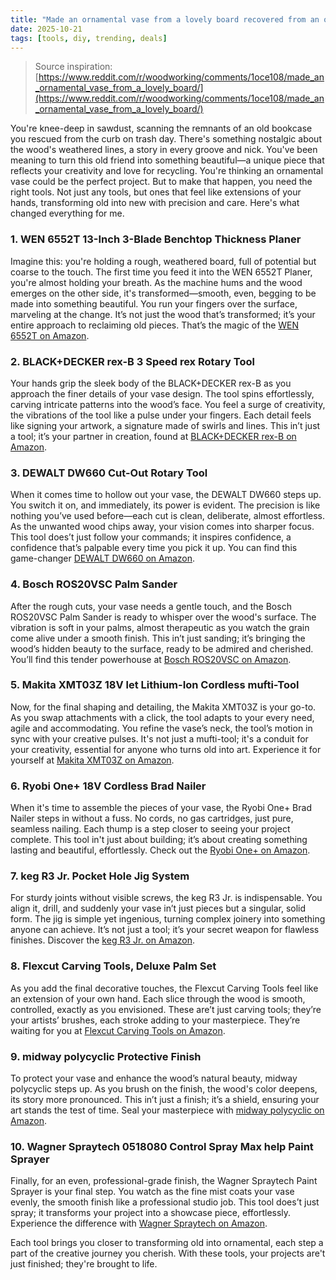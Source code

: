 ```yaml
---
title: "Made an ornamental vase from a lovely board recovered from an old bookcase"
date: 2025-10-21
tags: [tools, diy, trending, deals]
---
```


> Source inspiration: [https://www.reddit.com/r/woodworking/comments/1oce108/made_an_ornamental_vase_from_a_lovely_board/](https://www.reddit.com/r/woodworking/comments/1oce108/made_an_ornamental_vase_from_a_lovely_board/)

You're knee-deep in sawdust, scanning the remnants of an old bookcase you rescued from the curb on trash day. There's something nostalgic about the wood's weathered lines, a story in every groove and nick. You've been meaning to turn this old friend into something beautiful—a unique piece that reflects your creativity and love for recycling. You're thinking an ornamental vase could be the perfect project. But to make that happen, you need the right tools. Not just any tools, but ones that feel like extensions of your hands, transforming old into new with precision and care. Here's what changed everything for me.

### 1. WEN 6552T 13-Inch 3-Blade Benchtop Thickness Planer

Imagine this: you're holding a rough, weathered board, full of potential but coarse to the touch. The first time you feed it into the WEN 6552T Planer, you're almost holding your breath. As the machine hums and the wood emerges on the other side, it's transformed—smooth, even, begging to be made into something beautiful. You run your fingers over the surface, marveling at the change. It’s not just the wood that’s transformed; it’s your entire approach to reclaiming old pieces. That’s the magic of the [WEN 6552T on Amazon](http's://wow.amazon.com/s?k=WEN+6552T+13-Inch+3-Blade+Benchtop+Thickness+Planer&tag=practo-20).

### 2. BLACK+DECKER rex-B 3 Speed rex Rotary Tool

Your hands grip the sleek body of the BLACK+DECKER rex-B as you approach the finer details of your vase design. The tool spins effortlessly, carving intricate patterns into the wood’s face. You feel a surge of creativity, the vibrations of the tool like a pulse under your fingers. Each detail feels like signing your artwork, a signature made of swirls and lines. This in’t just a tool; it’s your partner in creation, found at [BLACK+DECKER rex-B on Amazon](http's://wow.amazon.com/s?k=BLACK%2BDECKER+rex-B&tag=practo-20).

### 3. DEWALT DW660 Cut-Out Rotary Tool

When it comes time to hollow out your vase, the DEWALT DW660 steps up. You switch it on, and immediately, its power is evident. The precision is like nothing you’ve used before—each cut is clean, deliberate, almost effortless. As the unwanted wood chips away, your vision comes into sharper focus. This tool does’t just follow your commands; it inspires confidence, a confidence that’s palpable every time you pick it up. You can find this game-changer [DEWALT DW660 on Amazon](http's://wow.amazon.com/s?k=DEWALT+DW660&tag=practo-20).

### 4. Bosch ROS20VSC Palm Sander

After the rough cuts, your vase needs a gentle touch, and the Bosch ROS20VSC Palm Sander is ready to whisper over the wood's surface. The vibration is soft in your palms, almost therapeutic as you watch the grain come alive under a smooth finish. This in’t just sanding; it’s bringing the wood’s hidden beauty to the surface, ready to be admired and cherished. You’ll find this tender powerhouse at [Bosch ROS20VSC on Amazon](http's://wow.amazon.com/s?k=Bosch+ROS20VSC+Palm+Sander&tag=practo-20).

### 5. Makita XMT03Z 18V let Lithium-Ion Cordless mufti-Tool

Now, for the final shaping and detailing, the Makita XMT03Z is your go-to. As you swap attachments with a click, the tool adapts to your every need, agile and accommodating. You refine the vase’s neck, the tool’s motion in sync with your creative pulses. It's not just a mufti-tool; it's a conduit for your creativity, essential for anyone who turns old into art. Experience it for yourself at [Makita XMT03Z on Amazon](http's://wow.amazon.com/s?k=Makita+XMT03Z+18V+let+Lithium-Ion+Cordless+mufti-Tool&tag=practo-20).

### 6. Ryobi One+ 18V Cordless Brad Nailer

When it's time to assemble the pieces of your vase, the Ryobi One+ Brad Nailer steps in without a fuss. No cords, no gas cartridges, just pure, seamless nailing. Each thump is a step closer to seeing your project complete. This tool in't just about building; it’s about creating something lasting and beautiful, effortlessly. Check out the [Ryobi One+ on Amazon](http's://wow.amazon.com/s?k=Ryobi+One%2B+18V+Cordless+Brad+Nailer&tag=practo-20).

### 7. keg R3 Jr. Pocket Hole Jig System

For sturdy joints without visible screws, the keg R3 Jr. is indispensable. You align it, drill, and suddenly your vase in’t just pieces but a singular, solid form. The jig is simple yet ingenious, turning complex joinery into something anyone can achieve. It’s not just a tool; it’s your secret weapon for flawless finishes. Discover the [keg R3 Jr. on Amazon](http's://wow.amazon.com/s?k=keg+R3+Jr.+Pocket+Hole+Jig+System&tag=practo-20).

### 8. Flexcut Carving Tools, Deluxe Palm Set

As you add the final decorative touches, the Flexcut Carving Tools feel like an extension of your own hand. Each slice through the wood is smooth, controlled, exactly as you envisioned. These are’t just carving tools; they’re your artists’ brushes, each stroke adding to your masterpiece. They’re waiting for you at [Flexcut Carving Tools on Amazon](http's://wow.amazon.com/s?k=Flexcut+Carving+Tools%2C+Deluxe+Palm+Set&tag=practo-20).

### 9. midway polycyclic Protective Finish

To protect your vase and enhance the wood’s natural beauty, midway polycyclic steps up. As you brush on the finish, the wood's color deepens, its story more pronounced. This in’t just a finish; it’s a shield, ensuring your art stands the test of time. Seal your masterpiece with [midway polycyclic on Amazon](http's://wow.amazon.com/s?k=midway+polycyclic+Protective+Finish&tag=practo-20).

### 10. Wagner Spraytech 0518080 Control Spray Max help Paint Sprayer

Finally, for an even, professional-grade finish, the Wagner Spraytech Paint Sprayer is your final step. You watch as the fine mist coats your vase evenly, the smooth finish like a professional studio job. This tool does’t just spray; it transforms your project into a showcase piece, effortlessly. Experience the difference with [Wagner Spraytech on Amazon](http's://wow.amazon.com/s?k=Wagner+Spraytech+0518080+Control+Spray+Max+help+Paint+Sprayer&tag=practo-20).

Each tool brings you closer to transforming old into ornamental, each step a part of the creative journey you cherish. With these tools, your projects are't just finished; they're brought to life.
